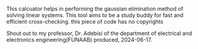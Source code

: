 This calcuator helps in performing the gaussian elimination method of solving linear systems. 
This tool aims to be a study buddy for fast and efficient cross-checking.
this piece of code has no copyrights


Shout out to my professor, Dr. Adebisi of the department of electrical and electronics engineering(FUNAAB)
produced, 2024-06-17.

